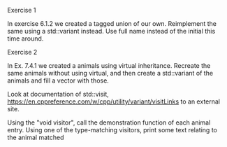 Exercise 1

In exercise 6.1.2 we created a tagged union of our own.  Reimplement the same using a std::variant instead.  Use full name instead of the initial this time around.

 

Exercise 2

In Ex. 7.4.1 we created a animals using virtual inheritance.  Recreate the same animals without using virtual, and then create a std::variant of the animals and fill a vector with those.

Look at documentation of std::visit, https://en.cppreference.com/w/cpp/utility/variant/visitLinks to an external site.

Using the "void visitor", call the demonstration function of each animal entry.
Using one of the type-matching visitors, print some text relating to the animal matched